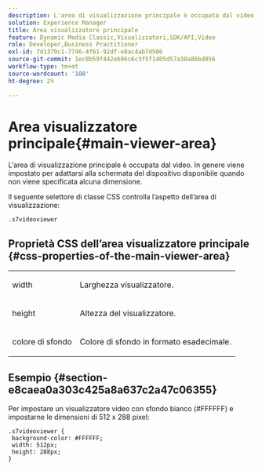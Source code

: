 ```yaml
---
description: L'area di visualizzazione principale è occupata dal video. In genere viene impostato per adattarsi alla schermata del dispositivo disponibile quando non viene specificata alcuna dimensione.
solution: Experience Manager
title: Area visualizzatore principale
feature: Dynamic Media Classic,Visualizzatori,SDK/API,Video
role: Developer,Business Practitioner
exl-id: 7d1379c1-7746-4f61-92df-e8ac4ab7d506
source-git-commit: 1ec8b59f442eb96c6c3f5f1405d57a38a86bd056
workflow-type: tm+mt
source-wordcount: '108'
ht-degree: 2%

---
```


# Area visualizzatore principale{#main-viewer-area}

L&#39;area di visualizzazione principale è occupata dal video. In genere viene impostato per adattarsi alla schermata del dispositivo disponibile quando non viene specificata alcuna dimensione.

<!--<a id="section_061E550C1C1D4DB2BD663A898895B38C"></a>-->

Il seguente selettore di classe CSS controlla l’aspetto dell’area di visualizzazione:

```
.s7videoviewer 
```

## Proprietà CSS dell’area visualizzatore principale {#css-properties-of-the-main-viewer-area}

<table id="table_C48C56E696304C9BAFEE71BA9EA9A174"> 
 <tbody> 
  <tr> 
   <td colname="col1"> <p> <span class="codeph"> width </span> </p> </td> 
   <td colname="col2"> <p>Larghezza visualizzatore. </p> </td> 
  </tr> 
  <tr> 
   <td colname="col1"> <p> <span class="codeph"> height </span> </p> </td> 
   <td colname="col2"> <p>Altezza del visualizzatore. </p> </td> 
  </tr> 
  <tr> 
   <td colname="col1"> <p> <span class="codeph"> colore di sfondo  </span> </p> </td> 
   <td colname="col2"> <p> Colore di sfondo in formato esadecimale. </p> </td> 
  </tr> 
 </tbody> 
</table>

## Esempio {#section-e8caea0a303c425a8a637c2a47c06355}

Per impostare un visualizzatore video con sfondo bianco (#FFFFFF) e impostarne le dimensioni di 512 x 288 pixel:

```
.s7videoviewer { 
 background-color: #FFFFFF; 
 width: 512px; 
 height: 288px;  
}
```
